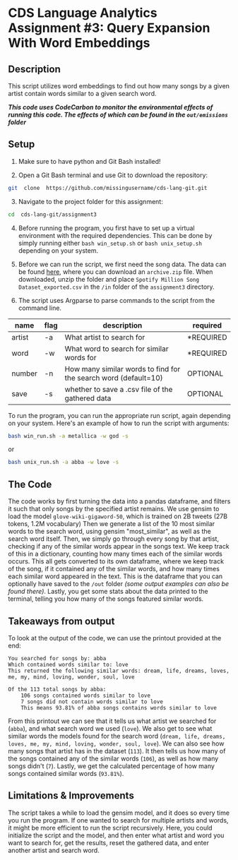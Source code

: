 
# CDS Language Analytics Assignment #3: Query Expansion With Word Embeddings

## Description
This script utilizes word embeddings to find out how many songs by a given artist contain words similar to a given search word.

***This code uses CodeCarbon to monitor the environmental effects of running this code. The effects of which can be found in the `out/emissions` folder***

## Setup

1. Make sure to have python and Git Bash installed!

2. Open a Git Bash terminal and use Git to download the repository:
```sh
git  clone  https://github.com/missingusername/cds-lang-git.git
```
3. Navigate to the project folder for this assignment:
```sh
cd  cds-lang-git/assignment3
```
4. Before running the program, you first have to set up a virtual environment with the required dependencies. This can be done by simply running either `bash win_setup.sh` or `bash unix_setup.sh` depending on your system.

5. Before we can run the script, we first need the song data. The data can be found [here](https://www.kaggle.com/datasets/joebeachcapital/57651-spotify-songs?resource=download), where you can download an `archive.zip` file. When downloaded, unzip the folder and place `Spotify Million Song Dataset_exported.csv` in the `/in` folder of the `assignment3` directory.

6. The script uses Argparse to parse commands to the script from the command line.

| name | flag | description | required |
|--|--|--|--|
| artist | -a | What artist to search for | *REQUIRED |
| word | -w | What word to search for similar words for | *REQUIRED |
| number | -n | How many similar words to find for the search word (default=10) | OPTIONAL |
| save | -s | whether to save a .csv file of the gathered data | OPTIONAL |

To run the program, you can run the appropriate run script, again depending on your system. Here's an example of how to run the script with arguments:
```sh
bash win_run.sh -a metallica -w god -s
```
or
```sh
bash unix_run.sh -a abba -w love -s
```

## The Code
The code works by first turning the data into a pandas dataframe, and filters it such that only songs by the specified artist remains.
We use gensim to load the model `glove-wiki-gigaword-50`, which is trained on 2B tweets (27B tokens, 1.2M vocabulary)
Then we generate a list of the 10 most similar words to the search word, using gensim "most_similar", as well as the search word itself.
Then, we simply go through every song by that artist, checking if any of the similar words appear in the songs text. We keep track of this in a dictionary, counting how many times each of the similar words occurs.
This all gets converted to its own dataframe, where we keep track of the song, if it contained any of the similar words, and how many times each similar word appeared in the text.
This is the dataframe that you can optionally have saved to the `/out` folder *(some output examples can also be found there)*.
Lastly, you get some stats about the data printed to the terminal, telling you how many of the songs featured similar words.

## Takeaways from output
To look at the output of the code, we can use the printout provided at the end:

```
You searched for songs by: abba
Which contained words similar to: love
This returned the following similar words: dream, life, dreams, loves, me, my, mind, loving, wonder, soul, love

Of the 113 total songs by abba:
    106 songs contained words similar to love
    7 songs did not contain words similar to love
    This means 93.81% of abba songs contains words similar to love
```
From this printout we can see that it tells us what artist we searched for (`abba`), and what search word we used (`love`). We also get to see what similar words the models found for the search word (`dream, life, dreams, loves, me, my, mind, loving, wonder, soul, love`). We can also see how many songs that artist has in the dataset (`113`). It then tells us how many of the songs contained any of the similar words (`106`), as well as how many songs didn't (`7`). Lastly, we get the calculated percentage of how many songs contained similar words (`93.81%`).

## Limitations & Improvements

The script takes a while to load the gensim model, and it does so every time you run the program. If one wanted to search for multiple artists and words, it might be more efficient to run the script recursively. Here, you could initialize the script and the model, and then enter what artist and word you want to search for, get the results, reset the gathered data, and enter another artist and search word.
